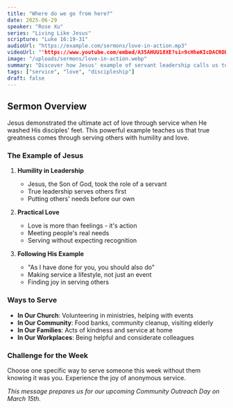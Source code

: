 ```yaml
---
title: "Where do we go from here?"
date: 2025-06-29
speaker: "Rose Xu"
series: "Living Like Jesus"
scripture: "Luke 16:19-31"
audioUrl: "https://example.com/sermons/love-in-action.mp3"
videoUrl: ""https://www.youtube.com/embed/A35AHUU18XE?si=9cHheKIcDACRODzx"
image: "/uploads/sermons/love-in-action.webp"
summary: "Discover how Jesus' example of servant leadership calls us to love others through practical acts of service and sacrifice."
tags: ["service", "love", "discipleship"]
draft: false
---
```


## Sermon Overview

Jesus demonstrated the ultimate act of love through service when He washed His disciples' feet. This powerful example teaches us that true greatness comes through serving others with humility and love.

### The Example of Jesus

1. **Humility in Leadership**
   - Jesus, the Son of God, took the role of a servant
   - True leadership serves others first
   - Putting others' needs before our own

2. **Practical Love**
   - Love is more than feelings - it's action
   - Meeting people's real needs
   - Serving without expecting recognition

3. **Following His Example**
   - "As I have done for you, you should also do"
   - Making service a lifestyle, not just an event
   - Finding joy in serving others

### Ways to Serve

- **In Our Church**: Volunteering in ministries, helping with events
- **In Our Community**: Food banks, community cleanup, visiting elderly
- **In Our Families**: Acts of kindness and service at home
- **In Our Workplaces**: Being helpful and considerate colleagues

### Challenge for the Week

Choose one specific way to serve someone this week without them knowing it was you. Experience the joy of anonymous service.

*This message prepares us for our upcoming Community Outreach Day on March 15th.*
